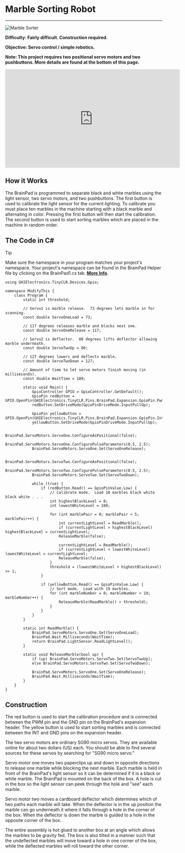 # Marble Sorting Robot
---
![Marble Sorter](images/marble-sorter.gif)

**Difficulty: Fairly difficult. Construction required.**

**Objective: Servo control / simple robotics.**

**Note: This project requires two positional servo motors and two pushbuttons. More details are found at the bottom of this page.**

<iframe width="560" height="315" src="https://www.youtube.com/embed/MuRkU2dR5Cc?rel=0" frameborder="0" allow="autoplay; encrypted-media" allowfullscreen></iframe>

## How it Works
The BrainPad is programmed to separate black and white marbles using the light sensor, two servo motors, and two pushbuttons. The first button is used to calibrate the light sensor for the current lighting. To calibrate you must place ten marbles in the machine starting with a black marble and alternating in color. Pressing the first button will then start the calibration. The second button is used to start sorting marbles which are placed in the machine in random order.

## The Code in C#
> [!Tip]
> Make sure the namespace in your program matches your project's namespace.  Your project's namespace can be found in the BrainPad Helper file by clicking on the BrainPad1.cs tab.  [**More Info**](../go-beyond/csharp/intro.md#a-few-words-about-namespaces).

```
using GHIElectronics.TinyCLR.Devices.Gpio;

namespace ModifyThis {
    class Program {
        static int threshold;

        // Servo1 is marble release.  73 degrees lets marble in for scanning.
        const double ServoOneLoad = 73;

        // 117 degrees releases marble and blocks next one.
        const double ServoOneRelease = 117;

        // Servo2 is deflector.  80 degrees lifts deflector allowing marble underneath.
        const double ServoTwoUp = 80;

        // 127 degrees lowers and deflects marble.
        const double ServoTwoDown = 127;

        // Amount of time to let servo motors finish moving (in milliseconds).
        const double WaitTime = 180;

        static void Main() {
            GpioController GPIO = GpioController.GetDefault();
            GpioPin redButton = GPIO.OpenPin(GHIElectronics.TinyCLR.Pins.BrainPad.Expansion.GpioPin.Pwm);
            redButton.SetDriveMode(GpioPinDriveMode.InputPullUp);

            GpioPin yellowButton = GPIO.OpenPin(GHIElectronics.TinyCLR.Pins.BrainPad.Expansion.GpioPin.Int);
            yellowButton.SetDriveMode(GpioPinDriveMode.InputPullUp);

            BrainPad.ServoMotors.ServoOne.ConfigureAsPositional(false);
            BrainPad.ServoMotors.ServoOne.ConfigurePulseParameters(0.5, 2.5);
            BrainPad.ServoMotors.ServoOne.Set(ServoOneRelease);

            BrainPad.ServoMotors.ServoTwo.ConfigureAsPositional(false);
            BrainPad.ServoMotors.ServoTwo.ConfigurePulseParameters(0.5, 2.5);
            BrainPad.ServoMotors.ServoTwo.Set(ServoTwoDown);

            while (true) {
                if (redButton.Read() == GpioPinValue.Low) {
                    // Calibrate mode.  Load 10 marbles black white black white . . .
                    int highestBlackLevel = 0;
                    int lowestWhiteLevel = 100;

                    for (int marblePair = 0; marblePair < 5; marblePair++) {
                        int currentLightLevel = ReadMarble();
                        if (currentLightLevel > highestBlackLevel) highestBlackLevel = currentLightLevel;
                        ReleaseMarble(false);

                        currentLightLevel = ReadMarble();
                        if (currentLightLevel < lowestWhiteLevel) lowestWhiteLevel = currentLightLevel;
                        ReleaseMarble(false);
                    }
                    threshold = (lowestWhiteLevel + highestBlackLevel) >> 1;
                }

                if (yellowButton.Read() == GpioPinValue.Low) {
                    // Sort mode.  Load with 19 marbles.
                    for (int marbleNumber = 0; marbleNumber < 19; marbleNumber++) {
                        ReleaseMarble(ReadMarble() > threshold);
                    }
                }
            }
        }

        static int ReadMarble() {
            BrainPad.ServoMotors.ServoOne.Set(ServoOneLoad);
            BrainPad.Wait.Milliseconds(WaitTime);
            return BrainPad.LightSensor.ReadLightLevel();
        }

        static void ReleaseMarble(bool up) {
            if (up) BrainPad.ServoMotors.ServoTwo.Set(ServoTwoUp);
            else BrainPad.ServoMotors.ServoTwo.Set(ServoTwoDown);

            BrainPad.ServoMotors.ServoOne.Set(ServoOneRelease);
            BrainPad.Wait.Milliseconds(WaitTime);
        }
    }
}

```

## Construction

The red button is used to start the calibration procedure and is connected between the PWM pin and the GND pin on the BrainPad's expansion header. The yellow button is used to start sorting marbles and is connected between the INT and GND pins on the expansion header.

The two servo motors are ordinary SG90 micro servos. They are available online for about two dollars (US) each. You should be able to find several sources for these servos by searching for "SG90 micro servo."

Servo motor one moves two paperclips up and down in opposite directions to release one marble while blocking the next marble. Each marble is held in front of the BrainPad's light sensor so it can be determined if it is a black or white marble. The BrainPad is mounted on the back of the box. A hole is cut in the box so the light sensor can peek through the hole and "see" each marble.

Servo motor two moves a cardboard deflector which determines which of two paths each marble will take. When the deflector is in the up position the marble can go underneath it where it falls through a hole in the corner of the box. When the deflector is down the marble is guided to a hole in the opposite corner of the box.

The entire assembly is hot glued to another box at an angle which allows the marbles to be gravity fed. The box is also tilted in a manner such that the undeflected marbles will move toward a hole in one corner of the box, while the deflected marbles will roll toward the other corner.